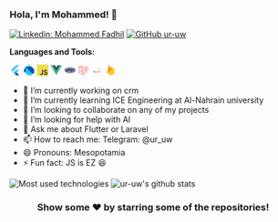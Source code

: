 ### Hola, I'm Mohammed! 👋



[![Linkedin: Mohammed Fadhil](https://img.shields.io/badge/-Mohammed%20Fadhil-blue?style=flat-square&logo=Linkedin&logoColor=white&link=https://www.linkedin.com/in/mohammed-fadhil-6b7467174/)](https://www.linkedin.com/in/mohammed-fadhil-6b7467174/)
[![GitHub ur-uw](https://img.shields.io/github/followers/ur-uw?label=follow&style=social)](https://github.com/ur-uw)


**Languages and Tools:**  

<span><img height="20" src="https://raw.githubusercontent.com/github/explore/80688e429a7d4ef2fca1e82350fe8e3517d3494d/topics/flutter/flutter.png"></span>
<span><img height="20" src="https://raw.githubusercontent.com/github/explore/80688e429a7d4ef2fca1e82350fe8e3517d3494d/topics/dart/dart.png"></span>
<span><img height="20" src="https://raw.githubusercontent.com/github/explore/80688e429a7d4ef2fca1e82350fe8e3517d3494d/topics/javascript/javascript.png"></span>
<span><img height="20" src="https://raw.githubusercontent.com/github/explore/80688e429a7d4ef2fca1e82350fe8e3517d3494d/topics/vue/vue.png"></span>
<span><img height="20" src="https://raw.githubusercontent.com/github/explore/80688e429a7d4ef2fca1e82350fe8e3517d3494d/topics/php/php.png"></span>
<span><img height="20" src="https://raw.githubusercontent.com/github/explore/80688e429a7d4ef2fca1e82350fe8e3517d3494d/topics/laravel/laravel.png"></span>
<span><img height="20" src="https://raw.githubusercontent.com/github/explore/80688e429a7d4ef2fca1e82350fe8e3517d3494d/topics/mysql/mysql.png"></span>
<span><img height="20" src="https://raw.githubusercontent.com/github/explore/80688e429a7d4ef2fca1e82350fe8e3517d3494d/topics/firebase/firebase.png"></span>

- 🔭 I’m currently working on crm
- 🌱 I’m currently learning ICE Engineering at Al-Nahrain university
- 👯 I’m looking to collaborate on any of my projects
- 🤔 I’m looking for help with AI
- 💬 Ask me about Flutter or Laravel
- 📫 How to reach me: Telegram: @ur_uw
- 😄 Pronouns: Mesopotamia
- ⚡ Fun fact: JS is EZ 😆

<div aligh="center">

  ![Most used technologies](https://github-readme-stats.vercel.app/api/top-langs/?username=ur-uw&theme=light&hide_langs_below=1)
  ![ur-uw's github stats](https://github-readme-stats.vercel.app/api?username=ur-uw&show_icons=true&theme=light&line_height=27)
  
</div>




<div align="center">
  
### Show some ❤️ by starring some of the repositories!
  
</div>
